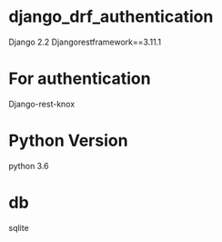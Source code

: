 # django_drf_authentication
Django 2.2
Djangorestframework==3.11.1

# For authentication
Django-rest-knox

# Python Version
python 3.6

# db
sqlite